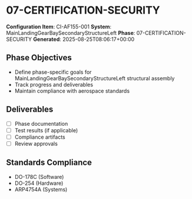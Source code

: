 # 07-CERTIFICATION-SECURITY

**Configuration Item**: CI-AF155-001
**System**: MainLandingGearBaySecondaryStructureLeft
**Phase**: 07-CERTIFICATION-SECURITY
**Generated**: 2025-08-25T08:06:17+00:00

## Phase Objectives
- Define phase-specific goals for MainLandingGearBaySecondaryStructureLeft structural assembly
- Track progress and deliverables
- Maintain compliance with aerospace standards

## Deliverables
- [ ] Phase documentation
- [ ] Test results (if applicable)
- [ ] Compliance artifacts
- [ ] Review approvals

## Standards Compliance
- DO-178C (Software)
- DO-254 (Hardware)
- ARP4754A (Systems)

